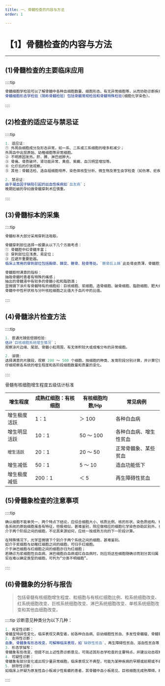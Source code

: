 ```yaml
---
title: 一、骨髓检查的内容与方法
order: 1

---
```


# 【1】骨髓检查的内容与方法

<kaodian :text="'血液学检验记忆卡'" />

<!-- ###### 第三章 骨髓细胞学检查的临床意义

> 临床血液学检验 -->

<beitiX/>

---

## (1)骨髓检查的主要临床应用

<son :text="'血液学检验记忆卡'" text1="(1)骨髓检查的主要临床应用" :textOption="[['掌握','基础知识','专业实践能力'],['掌握','专业知识','专业实践能力'],['掌握','专业知识','专业实践能力']]" />

::::tip

```js
骨髓细胞学检验可以了解骨髓中各种血细胞数量、细胞形态、有无异常细胞等，从而协助诊断疾病、观察疗效及判断预后。
骨髓细胞形态学检验（简称骨髓检验）包括骨髓常规检验和骨髓特殊检验(细胞化学染色)。
```

::::

## (2)检查的适应证与禁忌证

<son :text="'血液学检验记忆卡'" text1="(2)检查的适应证与禁忌证" :textOption="[['掌握','基础知识','相关专业知识'],['掌握','专业知识','专业实践能力'],['掌握','专业知识','专业实践能力']]" />

::::tip

```js
1. 适应证:
① 外周血细胞成分及形态异常，如一系、二系或三系细胞的增多和减少；
外周血中出现原始、幼稚细胞等异常细胞。
② 不明原因发热，肝、脾、淋巴结肿大。
③ 骨痛、骨质破坏、肾功能异常、黄疸、紫癜、血沉明显增加等。
④ 化疗后的疗效观察。
⑤ 其他：骨髓活检、造血祖细胞培养、染色体核型分析、微生物及寄生虫学检查（如伤寒、疟疾）等。

2. 禁忌证:
由于凝血因子缺陷引起的出血性疾病如`血友病`；
晚期妊娠的孕妇做骨髓穿刺术应慎重。
```

::::

## (3)骨髓标本的采集

<son :text="'血液学检验记忆卡'" text1="(3)骨髓标本的采集" :textOption="[['掌握','专业知识','专业知识'],['掌握','相关专业知识','专业知识'],['掌握','基础知识','专业知识']]" />

::::tip

```js
骨髓标本大部分采用穿刺法吸取。

骨髓穿刺部位选择一般要从以下几个方面考虑：
① 骨髓腔中红骨髓丰富；
② 穿刺部位应浅表、易定位；
③ 应避开重要脏器。
临床上常用的穿刺部位包括胸骨、棘突、髂骨、胫骨等处。`髂骨后上棘`此处骨皮质薄，骨髓腔大，进针容易，骨髓液丰富，被血液稀释的可能性小，故为临床上首选的穿刺部位。

骨髓取材满意的指标：
抽吸骨髓时患者有特殊的痛感；
抽出的骨髓液中有较多的骨髓小粒和脂肪滴；
显微镜下涂片有骨髓特有的细胞如：巨核细胞、浆细胞、造骨细胞、破骨细胞、脂肪细胞、肥大细胞、组织细胞、纤维细胞等；
骨髓中中性杆状核与分叶核粒细胞之比值大于血片中的比值。

```

::::

## (4)骨髓涂片检查方法

<son :text="'血液学检验记忆卡'" text1="(4)骨髓涂片检查方法" :textOption="[['掌握','专业知识','专业实践能力'],['掌握','相关专业知识','专业知识'],['掌握','基础知识','专业知识']]" />

::::tip

```js
1. 普通光镜低倍镜检验:
估计`巨核细胞系统增生情况`；
观察涂片边缘、尾部、骨髓小粒周围，有无体积较大或成堆分布的异常细胞。

2. 油镜:
选择满意的片膜段，观察 200 ～ 500 个细胞，按细胞的种类、发育阶段分别计算，并计算它们各自的百分率；
仔细观察各系统的增生程度和各阶段细胞数量和质量的变化。
```

::::

骨髓有核细胞增生程度五级估计标准

| 增生程度     | 成熟红细胞：有核细胞 | 有核细胞均数/Hp | 常见病例               |
| ------------ | -------------------- | --------------- | ---------------------- |
| 增生极度活跃 | 1：1                 | ＞ 100          | 各种白血病             |
| 增生明显活跃 | 10：1                | 50 ～ 100       | 各种白血病、增生性贫血 |
| `增生活跃`   | 20：1                | 20 ～ 50        | 正常骨髓象、某些贫血   |
| 增生减低     | 50：1                | 5 ～ 10         | 造血功能低下           |
| 增生极度减低 | 200：1               | ＜ 5            | 再生障碍性贫血         |

## (5)骨髓象检查的注意事项

<son :text="'血液学检验记忆卡'" text1="(5)骨髓象检查的注意事项" :textOption="[['掌握','专业知识','专业实践能力'],['熟练掌握','专业知识','专业实践能力'],['熟练掌握','专业知识','专业实践能力']]" />

::::tip

```js
确认细胞不能单凭一、两个特点下结论，应综合细胞大小、核质比例、核的形状、染色质结构、核仁、胞质着色和颗粒等条件全面分析判断；
各系统的原始细胞虽各有特征，但极相似，甚难鉴别，除应做相应的细胞化学染色协助区别外，也可根据伴随出现的幼稚细胞或成熟细胞，推测原始细胞的归属；
介于两个阶段之间的细胞，不论其来源如何，应统一按成熟方向的下一阶段计算。

在特殊情况下，光学显微镜下个别介于两个系统之间的细胞，甚难鉴别。
如介于浆细胞与幼稚红细胞之间的细胞，可归于红细胞。
介于淋巴细胞与红细胞之间的细胞亦归为红细胞；
若确诊为浆细胞性白血病、淋巴细胞白血病或红白血病时，则应将这些细胞随确诊而划分其归属；
实在难以确定类型的细胞，可列为“分类不明细胞”。
```

::::

## (6)骨髓象的分析与报告

<son :text="'血液学检验记忆卡'" text1="(6)骨髓象的分析与报告" :textOption="[['掌握','专业知识','专业实践能力'],['掌握','专业知识','专业实践能力'],['掌握','专业知识','专业实践能力']]" />

> 包括骨髓有核细胞增生程度、粒细胞与有核红细胞比例、粒系统细胞改变、红系统细胞改变、巨核系统细胞改变、淋巴系统细胞改变、单核系统细胞改变和其他血细胞改变。

::::tip 诊断意见种类分为以下几种：

```js
1. 肯定性诊断：
骨髓呈特异性变化，临床表现又典型者，如各种白血病、巨幼细胞性贫血、多发性骨髓瘤、骨髓转移癌、戈谢病、尼曼-匹克病等。
2. 支持性诊断：
血象、骨髓象有形态改变，可解释临床表现，如`缺铁性贫血`、再生障碍性贫血、溶血性贫血等，同时可建议做相应的检查。
3. 形态学描写：
骨髓象有些改变，但提不出上述性质诊断意见，可简述其形态学检查的主要特点，并建议动态观察，尽可能提出进一步检查的建议。
4. 可疑性诊断：
骨髓象有部分变化或出现少量异常细胞，临床表现又不典型，可能为某种疾病的早期或前期或不典型病例者，如难治性贫血等，要结合临床、做相应的检查，并动态观察其变化。
5. 排除性诊断：
如临床上怀疑为原发性血小板减少性紫癜的患者，其骨髓中血小板易见、巨核细胞无成熟障碍，即可排除原发性血小板减少性紫癜的可能性。
```

::::
